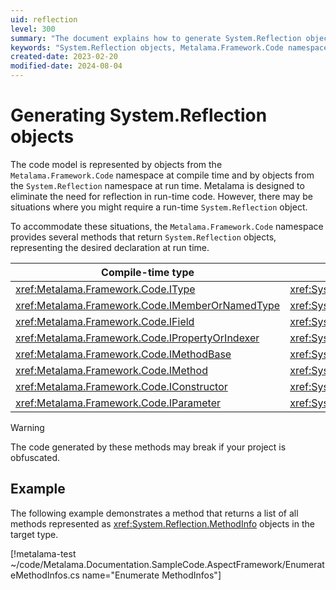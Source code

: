```yaml
---
uid: reflection
level: 300
summary: "The document explains how to generate System.Reflection objects using the Metalama.Framework.Code namespace, and provides a conversion table and a code example."
keywords: "System.Reflection objects, Metalama.Framework.Code namespace, run-time reflection, eliminating reflection, compile-time code, conversion methods, IType.ToType, IMethod.ToMethodInfo, programming in .NET, obfuscation warning"
created-date: 2023-02-20
modified-date: 2024-08-04
---
```


# Generating System.Reflection objects

The code model is represented by objects from the `Metalama.Framework.Code` namespace at compile time and by objects from the `System.Reflection` namespace at run time. Metalama is designed to eliminate the need for reflection in run-time code. However, there may be situations where you might require a run-time `System.Reflection` object.

To accommodate these situations, the `Metalama.Framework.Code` namespace provides several methods that return `System.Reflection` objects, representing the desired declaration at run time.

| Compile-time type | Run-time type | Conversion method |
|------------------|---------------|-------------------|
| <xref:Metalama.Framework.Code.IType> | <xref:System.Type> | <xref:Metalama.Framework.Code.IType.ToType> |
| <xref:Metalama.Framework.Code.IMemberOrNamedType> | <xref:System.Reflection.MemberInfo> | <xref:Metalama.Framework.Code.IMemberOrNamedType.ToMemberInfo> |
| <xref:Metalama.Framework.Code.IField> | <xref:System.Reflection.FieldInfo> | <xref:Metalama.Framework.Code.IField.ToFieldInfo> |
| <xref:Metalama.Framework.Code.IPropertyOrIndexer> | <xref:System.Reflection.PropertyInfo> | <xref:Metalama.Framework.Code.IPropertyOrIndexer.ToPropertyInfo> |
| <xref:Metalama.Framework.Code.IMethodBase> | <xref:System.Reflection.MethodBase> | <xref:Metalama.Framework.Code.IMethodBase.ToMethodBase> |
| <xref:Metalama.Framework.Code.IMethod> | <xref:System.Reflection.MethodInfo> | <xref:Metalama.Framework.Code.IMethod.ToMethodInfo> |
| <xref:Metalama.Framework.Code.IConstructor> | <xref:System.Reflection.ConstructorInfo> | <xref:Metalama.Framework.Code.IConstructor.ToConstructorInfo> |
| <xref:Metalama.Framework.Code.IParameter> | <xref:System.Reflection.ParameterInfo> | <xref:Metalama.Framework.Code.IParameter.ToParameterInfo> |

> [!WARNING]
> The code generated by these methods may break if your project is obfuscated.

## Example

The following example demonstrates a method that returns a list of all methods represented as <xref:System.Reflection.MethodInfo> objects in the target type.

[!metalama-test ~/code/Metalama.Documentation.SampleCode.AspectFramework/EnumerateMethodInfos.cs name="Enumerate MethodInfos"]





